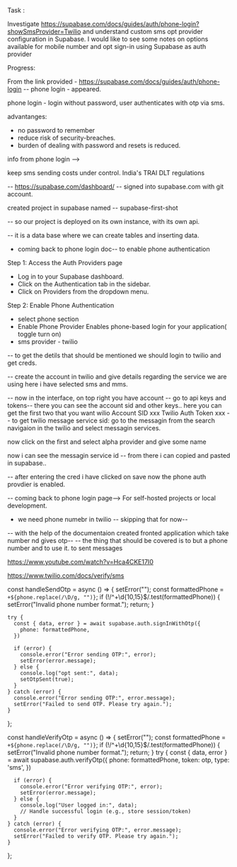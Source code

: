 Task : 

Investigate
https://supabase.com/docs/guides/auth/phone-login?showSmsProvider=Twilio
and understand custom sms opt provider configuration in Supabase. I would like to see some notes on options available for mobile number and opt sign-in using Supabase as auth provider

Progress:

From the link provided - https://supabase.com/docs/guides/auth/phone-login -- phone login - appeared.

phone login - login without password, user authenticates with otp via sms.

advantanges:
- no password to remember
- reduce risk of security-breaches.
- burden of dealing with password and resets is reduced.

info from phone login -->

keep sms sending costs under control.
India's TRAI DLT regulations

-- https://supabase.com/dashboard/
-- signed into supabase.com with git account.

created project in supabase named --
supabase-first-shot

-- so our project is deployed on its own instance, with its own api.

-- it is a data base where we can create tables and inserting data.

- coming back to phone login doc--
to enable phone authentication 

Step 1: Access the Auth Providers page
- Log in to your Supabase dashboard.
-  Click on the Authentication tab in the sidebar.
- Click on Providers from the dropdown menu.

Step 2: Enable Phone Authentication
- select phone section
- Enable Phone Provider
Enables phone-based login for your application( toggle turn on)
- sms provider - twilio

-- to get the detils that should be mentioned we should login to twilio and get creds.

-- create the account in twilio and give details regarding the service we are using here i have selected sms and mms.

-- now in the interface, on top right you have account -- go to api keys and tokens-- there you can see the account sid and other keys.. here you can get the first two that you want 
wilio Account SID
xxx
Twilio Auth Token
xxx
-- to get twilio message service sid:
go to the messagin from the search navigaion in the twilio and select messagin services.

now click on the first and select alpha provider and give some name

now i can see the messagin service id -- from there i can copied and pasted in supabase..

-- after entering the cred i have clicked on save now the phone auth provdier is enabled.

-- coming back to phone login page-->
For self-hosted projects or local development.
- we need phone numebr in twilio -- skipping that for now--

-- with the help of the documentaion created fronted application which take number nd gives otp--
-- the thing that should be covered is to but a phone number and to use it. to sent messages

https://www.youtube.com/watch?v=Hca4CKE17I0

https://www.twilio.com/docs/verify/sms

const handleSendOtp = async () => {
    setError("");
    const formattedPhone = `+${phone.replace(/\D/g, "")}`;
    if (!/^\+\d{10,15}$/.test(formattedPhone)) {
      setError("Invalid phone number format.");
      return;
    }

    try {
      const { data, error } = await supabase.auth.signInWithOtp({
        phone: formattedPhone,
      })

      if (error) {
        console.error("Error sending OTP:", error);
        setError(error.message);
      } else {
        console.log("opt sent:", data);
        setOtpSent(true);
      }
    } catch (error) {
      console.error("Error sending OTP:", error.message);
      setError("Failed to send OTP. Please try again.");
    }
  };

  const handleVerifyOtp = async () => {
    setError("");
    const formattedPhone = `+${phone.replace(/\D/g, "")}`;
    if (!/^\+\d{10,15}$/.test(formattedPhone)) {
      setError("Invalid phone number format.");
      return;
    }
    try {
      const { data, error } = await supabase.auth.verifyOtp({
        phone: formattedPhone,
        token: otp,
        type: 'sms',
      })

      if (error) {
        console.error("Error verifying OTP:", error);
        setError(error.message);
      } else {
        console.log("User logged in:", data);
        // Handle successful login (e.g., store session/token)
      }
    } catch (error) {
      console.error("Error verifying OTP:", error.message);
      setError("Failed to verify OTP. Please try again.");
    }
  };